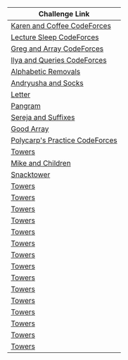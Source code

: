| Challenge Link |
| -----------------|
|[Karen and Coffee CodeForces](https://codeforces.com/contest/816/problem/B)|
|[Lecture Sleep CodeForces](https://codeforces.com/contest/961/problem/B)|
|[Greg and Array CodeForces](https://codeforces.com/problemset/problem/296/C)|
|[Ilya and Queries CodeForces](https://codeforces.com/problemset/problem/313/B)|
|[Alphabetic Removals](https://codeforces.com/contest/999/problem/C)|
|[Andryusha and Socks](https://codeforces.com/contest/780/problem/A)|
|[Letter](https://codeforces.com/contest/43/problem/B)|
|[Pangram](https://codeforces.com/contest/520/problem/A)|
|[Sereja and Suffixes](https://codeforces.com/contest/368/problem/B)|
|[Good Array](https://codeforces.com/problemset/problem/1077/C)|
|[Polycarp's Practice CodeForces](https://codeforces.com/contest/1006/problem/B)|
|[Towers](https://codeforces.com/contest/37/problem/A)|
|[Mike and Children](https://codeforces.com/contest/1121/problem/B)|
|[Snacktower](https://codeforces.com/problemset/problem/767/A)|
|[Towers](https://codeforces.com/contest/37/problem/A)|
|[Towers](https://codeforces.com/contest/37/problem/A)|
|[Towers](https://codeforces.com/contest/37/problem/A)|
|[Towers](https://codeforces.com/contest/37/problem/A)|
|[Towers](https://codeforces.com/contest/37/problem/A)|
|[Towers](https://codeforces.com/contest/37/problem/A)|
|[Towers](https://codeforces.com/contest/37/problem/A)|
|[Towers](https://codeforces.com/contest/37/problem/A)|
|[Towers](https://codeforces.com/contest/37/problem/A)|
|[Towers](https://codeforces.com/contest/37/problem/A)|
|[Towers](https://codeforces.com/contest/37/problem/A)|
|[Towers](https://codeforces.com/contest/37/problem/A)|
|[Towers](https://codeforces.com/contest/37/problem/A)|
|[Towers](https://codeforces.com/contest/37/problem/A)|
|[Towers](https://codeforces.com/contest/37/problem/A)|
